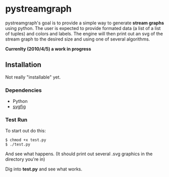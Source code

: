 # pystreamgraph

pystreamgraph's goal is to provide a simple way to generate __stream graphs__
using python.  The user is expected to provide formated data (a list of a list 
of tuples) and colors and labels. The engine will then print out an svg of the 
stream graph to the desired size and using one of several algorithms.

**Currenlty (2010/4/5) a work in progress**

## Installation

Not really "installable" yet. 

### Dependencies 

* Python
* [svgfig][1]

### Test Run

To start out do this:

    $ chmod +x test.py
    $ ./test.py
    
And see what happens. (It should print out several .svg graphics in the 
directory you're in)

Dig into **test.py** and see what works.

[1]: http://code.google.com/p/svgfig/

